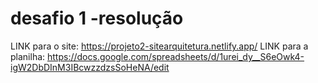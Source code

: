 # desafio 1 -resolução
LINK para o site: https://projeto2-sitearquitetura.netlify.app/
LINK para a planilha: https://docs.google.com/spreadsheets/d/1urei_dy__S6eOwk4-igW2DbDInM3IBcwzzdzsSoHeNA/edit
